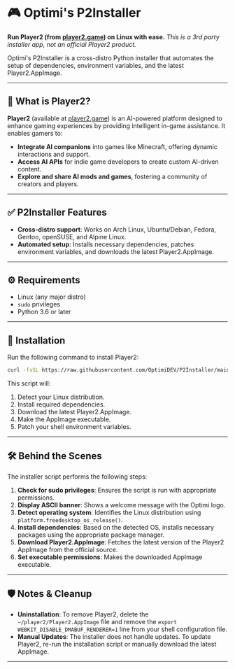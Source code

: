 
# 🎮 Optimi's P2Installer

**Run Player2 (from [player2.game](https://player2.game)) on Linux with ease.**
*This is a 3rd party installer app, not an official Player2 product.*

Optimi's P2Installer is a cross-distro Python installer that automates the setup of dependencies, environment variables, and the latest Player2.AppImage.

---

## 🤖 What is Player2?

**Player2** (available at [player2.game](https://player2.game)) is an AI-powered platform designed to enhance gaming experiences by providing intelligent in-game assistance. It enables gamers to:

* **Integrate AI companions** into games like Minecraft, offering dynamic interactions and support.
* **Access AI APIs** for indie game developers to create custom AI-driven content.
* **Explore and share AI mods and games**, fostering a community of creators and players.

---

## ✅ P2Installer Features

* **Cross-distro support**: Works on Arch Linux, Ubuntu/Debian, Fedora, Gentoo, openSUSE, and Alpine Linux.
* **Automated setup**: Installs necessary dependencies, patches environment variables, and downloads the latest Player2.AppImage.

---

## ⚙️ Requirements

* Linux (any major distro)
* `sudo` privileges
* Python 3.6 or later

---

## 🚀 Installation

Run the following command to install Player2:

```bash
curl -fsSL https://raw.githubusercontent.com/OptimiDEV/P2Installer/main/main.py | sudo python3
```

This script will:

1. Detect your Linux distribution.
2. Install required dependencies.
3. Download the latest Player2.AppImage.
4. Make the AppImage executable.
5. Patch your shell environment variables.

---

## 🛠 Behind the Scenes

The installer script performs the following steps:

1. **Check for sudo privileges**: Ensures the script is run with appropriate permissions.
2. **Display ASCII banner**: Shows a welcome message with the Optimi logo.
3. **Detect operating system**: Identifies the Linux distribution using `platform.freedesktop_os_release()`.
4. **Install dependencies**: Based on the detected OS, installs necessary packages using the appropriate package manager.
5. **Download Player2.AppImage**: Fetches the latest version of the Player2 AppImage from the official source.
6. **Set executable permissions**: Makes the downloaded AppImage executable.

---

## 🛡️ Notes & Cleanup

* **Uninstallation**: To remove Player2, delete the `~/player2/Player2.AppImage` file and remove the `export WEBKIT_DISABLE_DMABUF_RENDERER=1` line from your shell configuration file.
* **Manual Updates**: The installer does not handle updates. To update Player2, re-run the installation script or manually download the latest AppImage.

---
